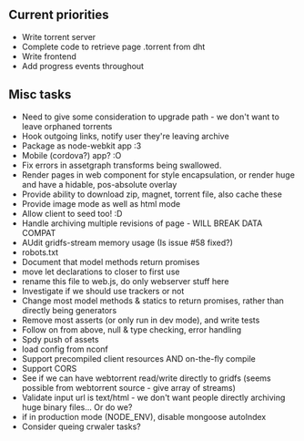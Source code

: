 ## Current priorities ##
* Write torrent server
* Complete code to retrieve page .torrent from dht
* Write frontend
* Add progress events throughout


## Misc tasks ##
* Need to give some consideration to upgrade path - we don't want to leave
  orphaned torrents
* Hook outgoing links, notify user they're leaving archive
* Package as node-webkit app :3
* Mobile (cordova?) app? :O
* Fix errors in assetgraph transforms being swallowed.
* Render pages in web component for style encapsulation, or render huge and have a hidable, pos-absolute overlay
* Provide ability to download zip, magnet, torrent file, also cache these
* Provide image mode as well as html mode
* Allow client to seed too! :D
* Handle archiving multiple revisions of page - WILL BREAK DATA COMPAT
* AUdit gridfs-stream memory usage (Is issue #58 fixed?)
* robots.txt
* Document that model methods return promises
* move let declarations to closer to first use
* rename this file to web.js, do only webserver stuff here
* Investigate if we should use trackers or not
* Change most model methods & statics to return promises, rather than directly being generators
* Remove most asserts (or only run in dev mode), and write tests
* Follow on from above, null & type checking, error handling
* Spdy push of assets
* load config from nconf
* Support precompiled client resources AND on-the-fly compile
* Support CORS
* See if we can have webtorrent read/write directly to gridfs (seems possible from webtorrent source - give array of streams)
* Validate input url is text/html - we don't want people directly archiving huge binary files... Or do we?
* if in production mode (NODE_ENV), disable mongoose autoIndex
* Consider queing crwaler tasks?
